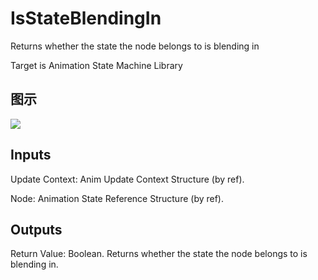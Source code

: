 # IsStateBlendingIn

Returns whether the state the node belongs to is blending in

Target is Animation State Machine Library

## 图示

![]($-20221218-21025698.png)

## Inputs

Update Context: Anim Update Context Structure (by ref).

Node: Animation State Reference Structure (by ref).  

## Outputs

Return Value: Boolean. Returns whether the state the node belongs to is blending in.

